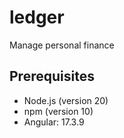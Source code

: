 # ledger
Manage personal finance

## Prerequisites

- Node.js (version 20)
- npm (version 10)
- Angular: 17.3.9

